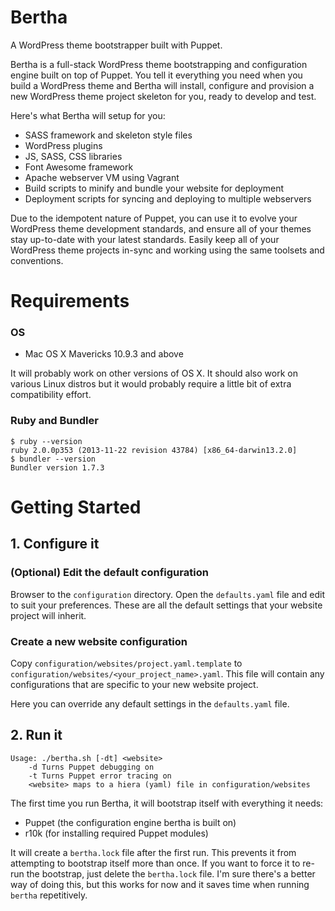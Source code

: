# Bertha

A WordPress theme bootstrapper built with Puppet.

Bertha is a full-stack WordPress theme bootstrapping and configuration engine built on top of Puppet. You tell it everything you need when you build a WordPress theme and Bertha will install, configure and provision a new WordPress theme project skeleton for you, ready to develop and test.

Here's what Bertha will setup for you:

* SASS framework and skeleton style files
* WordPress plugins
* JS, SASS, CSS libraries
* Font Awesome framework
* Apache webserver VM using Vagrant
* Build scripts to minify and bundle your website for deployment
* Deployment scripts for syncing and deploying to multiple webservers

Due to the idempotent nature of Puppet, you can use it to evolve your WordPress theme development standards, and ensure all of your themes stay up-to-date with your latest standards. Easily keep all of your WordPress theme projects in-sync and working using the same toolsets and conventions.

# Requirements

### OS

- Mac OS X Mavericks 10.9.3 and above

It will probably work on other versions of OS X. It should also work on various Linux distros but it would probably require a little bit of extra compatibility effort.

### Ruby and Bundler

    $ ruby --version
    ruby 2.0.0p353 (2013-11-22 revision 43784) [x86_64-darwin13.2.0]
    $ bundler --version
    Bundler version 1.7.3

# Getting Started

## 1. Configure it

### (Optional) Edit the default configuration

Browser to the `configuration` directory. Open the `defaults.yaml` file and edit to suit your preferences. These are all the default settings that your website project will inherit.

### Create a new website configuration

Copy `configuration/websites/project.yaml.template` to `configuration/websites/<your_project_name>.yaml`. This file will contain any configurations that are specific to your new website project.

Here you can override any default settings in the `defaults.yaml` file.

## 2. Run it

    Usage: ./bertha.sh [-dt] <website>
        -d Turns Puppet debugging on
        -t Turns Puppet error tracing on
        <website> maps to a hiera (yaml) file in configuration/websites

The first time you run Bertha, it will bootstrap itself with everything it needs:

* Puppet (the configuration engine bertha is built on)
* r10k (for installing required Puppet modules)

It will create a `bertha.lock` file after the first run. This prevents it from attempting to bootstrap itself more than once. If you want to force it to re-run the bootstrap, just delete the `bertha.lock` file. I'm sure there's a better way of doing this, but this works for now and it saves time when running `bertha` repetitively.
